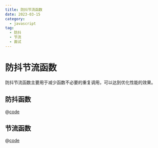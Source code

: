 ```yaml
---
title: 防抖节流函数
date: 2023-03-15
category:
  - javascript
tag:
  - 防抖
  - 节流
  - 面试
---
```

# 防抖节流函数

防抖节流函数主要用于减少函数不必要的重复调用，可以达到优化性能的效果。

## 防抖函数

@[code](./debounce.js)

## 节流函数

@[code](./throttle.js)
